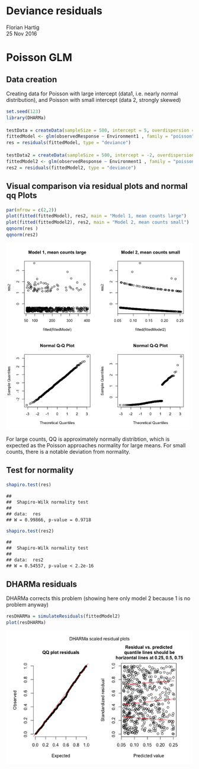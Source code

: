 # Deviance residuals
Florian Hartig  
25 Nov 2016  

# Poisson GLM

## Data creation


Creating data for Poisson with large intercept (data1, i.e. nearly normal distribution), and Poisson with small intercept (data 2, strongly skewed)



```r
set.seed(123)
library(DHARMa)

testData = createData(sampleSize = 500, intercept = 5, overdispersion = 0, family = poisson(), randomEffectVariance = 0)
fittedModel <- glm(observedResponse ~ Environment1 , family = "poisson", data = testData)
res = residuals(fittedModel, type = "deviance")

testData2 = createData(sampleSize = 500, intercept = -2, overdispersion = 0, family = poisson(), randomEffectVariance = 0)
fittedModel2 <- glm(observedResponse ~ Environment1 , family = "poisson", data = testData2)
res2 = residuals(fittedModel2, type = "deviance")
```


## Visual comparison via residual plots and normal qq Plots


```r
par(mfrow = c(2,2))
plot(fitted(fittedModel), res2, main = "Model 1, mean counts large")
plot(fitted(fittedModel2), res2, main = "Model 2, mean counts small")
qqnorm(res )
qqnorm(res2)
```

![](DevianceResiduals_files/figure-html/unnamed-chunk-2-1.png)<!-- -->

For large counts, QQ is approximately normally distribtion, which is expected as the Poisson approaches normality for large means. For small counts, there is a notable deviation from normality. 


## Test for normality


```r
shapiro.test(res)
```

```
## 
## 	Shapiro-Wilk normality test
## 
## data:  res
## W = 0.99866, p-value = 0.9718
```

```r
shapiro.test(res2)
```

```
## 
## 	Shapiro-Wilk normality test
## 
## data:  res2
## W = 0.54557, p-value < 2.2e-16
```


## DHARMa residuals


DHARMa corrects this problem (showing here only model 2 because 1 is no problem anyway)



```r
resDHARMa = simulateResiduals(fittedModel2)
plot(resDHARMa)
```

![](DevianceResiduals_files/figure-html/unnamed-chunk-4-1.png)<!-- -->

